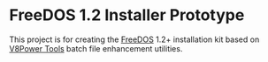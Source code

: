 # FreeDOS 1.2 Installer Prototype

This project is for creating the [FreeDOS](http://freedos.org) 1.2+ installation kit based on [V8Power Tools](http://up.lod.bz/V8Power) batch file enhancement utilities.
